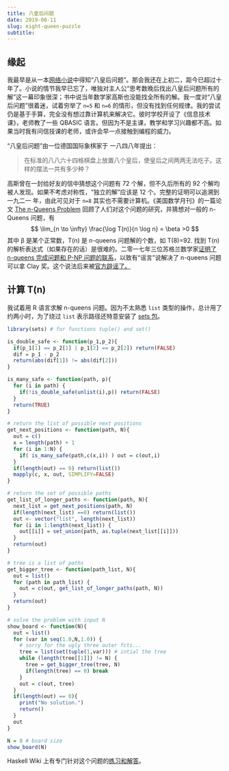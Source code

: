 ```yaml
---
title: 八皇后问题
date: 2019-08-11
slug: eight-queen-puzzle
subtitle:
---
```



## 缘起

我最早是从一本[网络小说](https://baike.baidu.com/item/%E5%A4%A9%E6%93%8E)中得知“八皇后问题”。那会我还在上初二，距今已超过十年了。小说的情节我早已忘了，唯独对主人公“思考数晚后找出八皇后问题所有的解”这一幕印象很深；书中说当年数学家高斯也没能找全所有的解。我一度对“八皇后问题”很着迷，试着穷举了 `n=5` 和 `n=6` 的情形，但没有找到任何规律。我的尝试仍是基于手算，完全没有想过靠计算机来解决它。彼时学校开设了《信息技术课》，老师教了一些 QBASIC 语言。但因为不是主课，教学和学习兴趣都不高。如果当时我有问信技课的老师，或许会早一点接触到编程的威力。

“八皇后问题”由一位德国国际象棋家于 一八四八年提出：

> 在标准的八八六十四格棋盘上放置八个皇后，使皇后之间两两无法吃子。这样的摆法一共有多少种？

高斯曾在一封给好友的信中猜想这个问题有 72 个解，但不久后所有的 92 个解均被人发现。如果不考虑对称性，“独立的解”应该是 12 个。完整的证明可以追溯到一九二一 年，由此可见对于 `n=8` 其实也不需要计算机。《美国数学月刊》的一篇论文 [The n-Queens Problem](https://sci-hub.tw/10.1080/00029890.1994.11997004)
回顾了人们对这个问题的研究，并猜想对一般的 n-Queens 问题，有
$$
\lim_{n \to \infty} \frac{\log T(n)}{n \log n} = \beta >0
$$
其中 β 是某个正常数，T(n) 是 n-queens 问题解的个数，如 T(8)=92. 找到 T(n) 的解析表达式（如果存在的话）是很难的。二零一七年三位苏格兰数学家[证明了 n-queens 完成问题和 P-NP 问题的联系](https://jair.org/index.php/jair/article/view/11079)，以致有“谣言”说解决了
 n-queens 问题可以拿 Clay 奖。这个说法后来被[官方辟谣了。](http://www.claymath.org/events/news/8-queens-puzzle)

## 计算 T(n)

 我试着用 R 语言求解 n-queens 问题。因为不太熟悉 `list` 类型的操作，总计用了约两小时，为了绕过 `list` 表示路径还特意安装了 [sets 包](https://cran.r-project.org/web/packages/sets/index.html)。 

```r
library(sets) # for functions tuple() and set()

is_double_safe <- function(p_1,p_2){
  if(p_1[1] == p_2[1] | p_1[2] == p_2[2]) return(FALSE)
  dif = p_1 - p_2
  return(abs(dif[1]) != abs(dif[2]))
}

is_many_safe <- function(path, p){
  for (i in path) {
    if(!is_double_safe(unlist(i),p)) return(FALSE)
  }
  return(TRUE)
}

# return the list of possible next positions
get_next_positions <- function(path, N){
  out = c()
  x = length(path) + 1
  for (i in 1:N) {
    if( is_many_safe(path,c(x,i)) ) out = c(out,i)
  }
  if(length(out) == 0) return(list())
  mapply(c, x, out, SIMPLIFY=FALSE)
}

# return the set of possible paths
get_list_of_longer_paths <- function(path, N){
  next_list = get_next_positions(path, N)
  if(length(next_list) ==0) return(list())
  out <- vector("list", length(next_list)) 
  for (i in 1:length(next_list)) {
    out[[i]] = set_union(path, as.tuple(next_list[[i]]))  
  }
  return(out)
}

# tree is a list of paths
get_bigger_tree <- function(path_list, N){
  out = list()
  for (path in path_list) {
    out = c(out, get_list_of_longer_paths(path, N))
  }
  return(out)
}

# solve the problem with input N
show_board <- function(N){
  out = list()
  for (var in seq(1.0,N,1.0)) {
    # sorry for the ugly three outer fcts...
    tree = list(set(tuple(1,var))) # intial the tree
    while (length(tree[[1]]) != N) {
      tree = get_bigger_tree(tree, N)
      if(length(tree) == 0) break 
    }
    out = c(out, tree)
  }
  if(length(out) == 0){
    print("No solution.")
    return()
  }
  out
}

N = 8 # board size
show_board(N)
```

Haskell Wiki 上有专门针对这个问题的[练习和解答](https://wiki.haskell.org/99_questions/90_to_94)。 